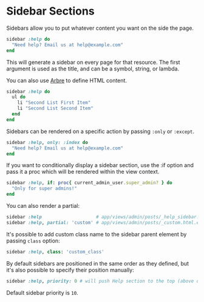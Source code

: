 # Sidebar Sections

Sidebars allow you to put whatever content you want on the side the page.

```ruby
sidebar :help do
  "Need help? Email us at help@example.com"
end
```

This will generate a sidebar on every page for that resource. The first
argument is used as the title, and can be a symbol, string, or lambda.

You can also use [Arbre](https://github.com/activeadmin/arbre) to define HTML content.

```ruby
sidebar :help do
  ul do
    li "Second List First Item"
    li "Second List Second Item"
  end
end
```

Sidebars can be rendered on a specific action by passing `:only` or `:except`.

```ruby
sidebar :help, only: :index do
  "Need help? Email us at help@example.com"
end
```

If you want to conditionally display a sidebar section, use the :if option and
pass it a proc which will be rendered within the view context.

```ruby
sidebar :help, if: proc{ current_admin_user.super_admin? } do
  "Only for super admins!"
end
```

You can also render a partial:

```ruby
sidebar :help                    # app/views/admin/posts/_help_sidebar.html.erb
sidebar :help, partial: 'custom' # app/views/admin/posts/_custom.html.erb
```

It's possible to add custom class name to the sidebar parent element by passing
`class` option:

```ruby
sidebar :help, class: 'custom_class'
```

By default sidebars are positioned in the same order as they defined, but it's also
possible to specify their position manually:

```ruby
sidebar :help, priority: 0 # will push Help section to the top (above default Filters section)
```

Default sidebar priority is `10`.
